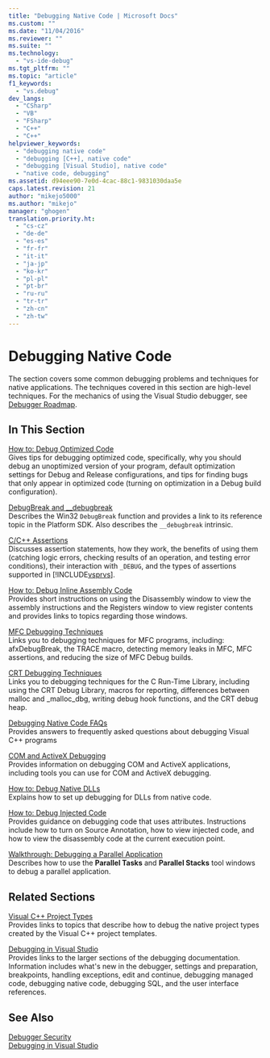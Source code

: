 ```yaml
---
title: "Debugging Native Code | Microsoft Docs"
ms.custom: ""
ms.date: "11/04/2016"
ms.reviewer: ""
ms.suite: ""
ms.technology: 
  - "vs-ide-debug"
ms.tgt_pltfrm: ""
ms.topic: "article"
f1_keywords: 
  - "vs.debug"
dev_langs: 
  - "CSharp"
  - "VB"
  - "FSharp"
  - "C++"
  - "C++"
helpviewer_keywords: 
  - "debugging native code"
  - "debugging [C++], native code"
  - "debugging [Visual Studio], native code"
  - "native code, debugging"
ms.assetid: d94eee90-7e0d-4cac-88c1-9831030daa5e
caps.latest.revision: 21
author: "mikejo5000"
ms.author: "mikejo"
manager: "ghogen"
translation.priority.ht: 
  - "cs-cz"
  - "de-de"
  - "es-es"
  - "fr-fr"
  - "it-it"
  - "ja-jp"
  - "ko-kr"
  - "pl-pl"
  - "pt-br"
  - "ru-ru"
  - "tr-tr"
  - "zh-cn"
  - "zh-tw"
---
```

# Debugging Native Code
The section covers some common debugging problems and techniques for native applications. The techniques covered in this section are high-level techniques. For the mechanics of using the Visual Studio debugger, see [Debugger Roadmap](../debugger/debugger-basics.md).  
  
## In This Section  
 [How to: Debug Optimized Code](../debugger/how-to-debug-optimized-code.md)  
 Gives tips for debugging optimized code, specifically, why you should debug an unoptimized version of your program, default optimization settings for Debug and Release configurations, and tips for finding bugs that only appear in optimized code (turning on optimization in a Debug build configuration).  
  
 [DebugBreak and __debugbreak](../debugger/debugbreak-and-debugbreak.md)  
 Describes the Win32 `DebugBreak` function and provides a link to its reference topic in the Platform SDK. Also describes the `__debugbreak` intrinsic.  
  
 [C/C++ Assertions](../debugger/c-cpp-assertions.md)  
 Discusses assertion statements, how they work, the benefits of using them (catching logic errors, checking results of an operation, and testing error conditions), their interaction with `_DEBUG`, and the types of assertions supported in [!INCLUDE[vsprvs](../code-quality/includes/vsprvs_md.md)].  
  
 [How to: Debug Inline Assembly Code](../debugger/how-to-debug-inline-assembly-code.md)  
 Provides short instructions on using the Disassembly window to view the assembly instructions and the Registers window to view register contents and provides links to topics regarding those windows.  
  
 [MFC Debugging Techniques](../debugger/mfc-debugging-techniques.md)  
 Links you to debugging techniques for MFC programs, including: afxDebugBreak, the TRACE macro, detecting memory leaks in MFC, MFC assertions, and reducing the size of MFC Debug builds.  
  
 [CRT Debugging Techniques](../debugger/crt-debugging-techniques.md)  
 Links you to debugging techniques for the C Run-Time Library, including using the CRT Debug Library, macros for reporting, differences between malloc and _malloc_dbg, writing debug hook functions, and the CRT debug heap.  
  
 [Debugging Native Code FAQs](../debugger/debugging-native-code-faqs.md)  
 Provides answers to frequently asked questions about debugging Visual C++ programs  
  
 [COM and ActiveX Debugging](../debugger/com-and-activex-debugging.md)  
 Provides information on debugging COM and ActiveX applications, including tools you can use for COM and ActiveX debugging.  
  
 [How to: Debug Native DLLs](../debugger/how-to-debug-native-dlls.md)  
 Explains how to set up debugging for DLLs from native code.  
  
 [How to: Debug Injected Code](../debugger/how-to-debug-injected-code.md)  
 Provides guidance on debugging code that uses attributes. Instructions include how to turn on Source Annotation, how to view injected code, and how to view the disassembly code at the current execution point.  
  
 [Walkthrough: Debugging a Parallel Application](../debugger/walkthrough-debugging-a-parallel-application.md)  
 Describes how to use the **Parallel Tasks** and **Parallel Stacks** tool windows to debug a parallel application.  
  
## Related Sections  
 [Visual C++ Project Types](../debugger/debugging-preparation-visual-cpp-project-types.md)  
 Provides links to topics that describe how to debug the native project types created by the Visual C++ project templates.  
  
 [Debugging in Visual Studio](../debugger/debugging-in-visual-studio.md)  
 Provides links to the larger sections of the debugging documentation. Information includes what's new in the debugger, settings and preparation, breakpoints, handling exceptions, edit and continue, debugging managed code, debugging native code, debugging SQL, and the user interface references.  
  
## See Also  
 [Debugger Security](../debugger/debugger-security.md)   
 [Debugging in Visual Studio](../debugger/debugging-in-visual-studio.md)
